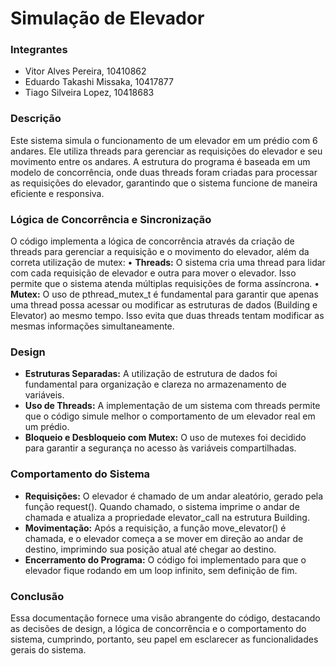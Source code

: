 # Simulação de Elevador

### Integrantes
- Vitor Alves Pereira, 10410862
- Eduardo Takashi Missaka, 10417877
- Tiago Silveira Lopez, 10418683

### Descrição
Este sistema simula o funcionamento de um elevador em um prédio com 6 andares. Ele utiliza threads para gerenciar as requisições do elevador e seu movimento entre os andares. A estrutura do programa é baseada em um modelo de concorrência, onde duas threads foram criadas para processar as requisições do elevador, garantindo que o sistema funcione de maneira eficiente e responsiva.

### Lógica de Concorrência e Sincronização
O código implementa a lógica de concorrência através da criação de threads para gerenciar a requisição e o movimento do elevador, além da correta utilização de mutex:
•	**Threads:** O sistema cria uma thread para lidar com cada requisição de elevador e outra para mover o elevador. Isso permite que o sistema atenda múltiplas requisições de forma assíncrona.
•	**Mutex:** O uso de pthread_mutex_t é fundamental para garantir que apenas uma thread possa acessar ou modificar as estruturas de dados (Building e Elevator) ao mesmo tempo. Isso evita que duas threads tentam modificar as mesmas informações simultaneamente.

### Design
- **Estruturas Separadas:** A utilização de estrutura de dados foi fundamental para organização e clareza no armazenamento de variáveis.
- **Uso de Threads:** A implementação de um sistema com threads permite que o código simule melhor o comportamento de um elevador real em um prédio.
- **Bloqueio e Desbloqueio com Mutex:** O uso de mutexes foi decidido para garantir a segurança no acesso às variáveis compartilhadas.

### Comportamento do Sistema
- **Requisições:** O elevador é chamado de um andar aleatório, gerado pela função request(). Quando chamado, o sistema imprime o andar de chamada e atualiza a propriedade elevator_call na estrutura Building.
- **Movimentação:** Após a requisição, a função move_elevator() é chamada, e o elevador começa a se mover em direção ao andar de destino, imprimindo sua posição atual até chegar ao destino.
- **Encerramento do Programa:** O código foi implementado para que o elevador fique rodando em um loop infinito, sem definição de fim.

### Conclusão
Essa documentação fornece uma visão abrangente do código, destacando as decisões de design, a lógica de concorrência e o comportamento do sistema, cumprindo, portanto, seu papel em esclarecer as funcionalidades gerais do sistema.
